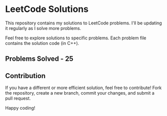 # LeetCode Solutions

This repository contains my solutions to LeetCode problems. I'll be updating it regularly as I solve more problems.

Feel free to explore solutions to specific problems. Each problem file contains the solution code (in C++).

## Problems Solved - 25

## Contribution

If you have a different or more efficient solution, feel free to contribute! Fork the repository, create a new branch, commit your changes, and submit a pull request.

Happy coding!


